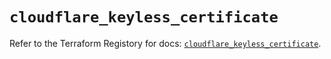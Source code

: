 # `cloudflare_keyless_certificate`

Refer to the Terraform Registory for docs: [`cloudflare_keyless_certificate`](https://registry.terraform.io/providers/cloudflare/cloudflare/4.21.0/docs/resources/keyless_certificate).
